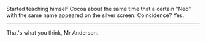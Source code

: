 Started teaching himself Cocoa about the same time that a certain "Neo" with the same name appeared on the silver screen. Coincidence? Yes.

----

That's what you think, Mr Anderson.